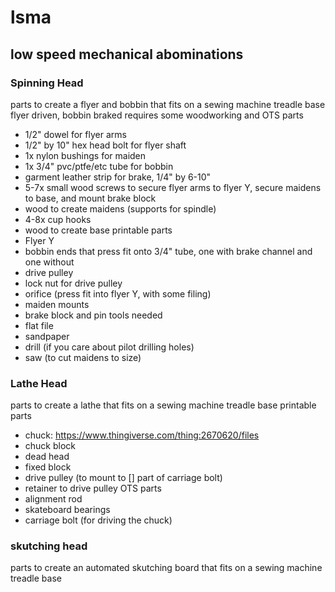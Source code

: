 # lsma
## low speed mechanical abominations

### Spinning Head
parts to create a flyer and bobbin that fits on a sewing machine treadle base
flyer driven, bobbin braked
requires some woodworking and OTS parts
 - 1/2" dowel for flyer arms
 - 1/2" by 10" hex head bolt for flyer shaft
 - 1x nylon bushings for maiden
 - 1x 3/4" pvc/ptfe/etc tube for bobbin
 - garment leather strip for brake, 1/4" by 6-10"
 - 5-7x small wood screws to secure flyer arms to flyer Y, secure maidens to base, and mount brake block
 - wood to create maidens (supports for spindle)
 - 4-8x cup hooks
 - wood to create base
printable parts
 - Flyer Y
 - bobbin ends that press fit onto 3/4" tube, one with brake channel and one without
 - drive pulley
 - lock nut for drive pulley
 - orifice (press fit into flyer Y, with some filing)
 - maiden mounts
 - brake block and pin
tools needed
 - flat file
 - sandpaper
 - drill (if you care about pilot drilling holes)
 - saw (to cut maidens to size)

### Lathe Head
parts to create a lathe that fits on a sewing machine treadle base
printable parts
 - chuck: https://www.thingiverse.com/thing:2670620/files
 - chuck block
 - dead head
 - fixed block
 - drive pulley (to mount to [] part of carriage bolt)
 - retainer to drive pulley
OTS parts
 - alignment rod
 - skateboard bearings
 - carriage bolt (for driving the chuck)

### skutching head
parts to create an automated skutching board that fits on a sewing machine treadle base


